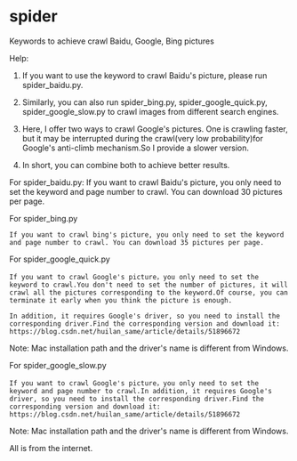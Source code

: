 # spider
Keywords to achieve crawl Baidu, Google, Bing pictures


Help:

1. If you want to use the keyword to crawl Baidu's picture, please run spider_baidu.py.

2. Similarly, you can also run spider_bing.py, spider_google_quick.py, spider_google_slow.py to crawl images from different search engines.

3. Here, I offer two ways to crawl Google's pictures. One is crawling faster, but it may be interrupted during the crawl(very low probability)for Google's anti-climb mechanism.So I provide a slower version.

4. In short, you can combine both to achieve better results.


For  spider_baidu.py:
		If you want to crawl Baidu's picture, you only need to set the keyword and page number to crawl. You can download 30 pictures per page.

For  spider_bing.py
	
	If you want to crawl bing's picture, you only need to set the keyword and page number to crawl. You can download 35 pictures per page.

For  spider_google_quick.py
	
	If you want to crawl Google's picture，you only need to set the keyword to crawl.You don't need to set the number of pictures, it will crawl all the pictures corresponding to the keyword.Of course, you can terminate it early when you think the picture is enough.
	
	In addition, it requires Google's driver, so you need to install the corresponding driver.Find the corresponding version and download it:
	https://blog.csdn.net/huilan_same/article/details/51896672
Note: Mac installation path and the driver's name is different from Windows.
         
For  spider_google_slow.py 
	
	If you want to crawl Google's picture，you only need to set the keyword and page number to crawl.In addition, it requires Google's driver, so you need to install the corresponding driver.Find the corresponding version and download it:
	https://blog.csdn.net/huilan_same/article/details/51896672

Note: Mac installation path and the driver's name is different from Windows.


All is from the internet.

